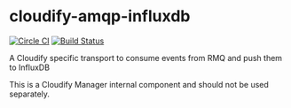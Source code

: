 cloudify-amqp-influxdb
======================

[![Circle CI](https://circleci.com/gh/cloudify-cosmo/cloudify-amqp-influxdb/tree/master.svg?&style=shield)](https://circleci.com/gh/cloudify-cosmo/cloudify-amqp-influxdb/tree/master)
[![Build Status](https://travis-ci.org/cloudify-cosmo/cloudify-amqp-influxdb.svg?branch=master)](https://travis-ci.org/cloudify-cosmo/cloudify-amqp-influxdb)

A Cloudify specific transport to consume events from RMQ and push them to InfluxDB

This is a Cloudify Manager internal component and should not be used separately.
